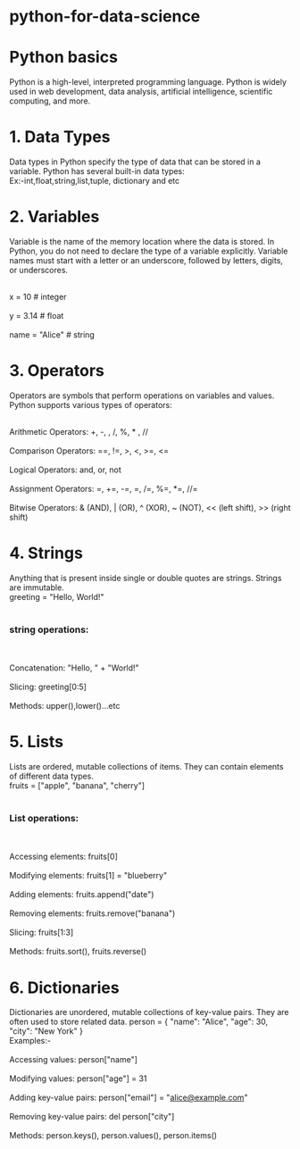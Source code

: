 # python-for-data-science
# Python basics
Python is a high-level, interpreted programming language. Python is widely used in web development, data analysis, artificial intelligence, scientific computing, and more.

# 1. Data Types
Data types in Python specify the type of data that can be stored in a variable. Python has several built-in data types:
<br>Ex:-int,float,string,list,tuple, dictionary and etc</br>

# 2. Variables
Variable is the name of the memory location where the data is stored. In Python, you do not need to declare the type of a variable explicitly. Variable names must start with a letter or an underscore, followed by letters, digits, or underscores.

<br>x = 10          # integer</br>
<br>y = 3.14        # float</br>
<br>name = "Alice"  # string</br>

# 3. Operators
Operators are symbols that perform operations on variables and values. Python supports various types of operators:

<br>Arithmetic Operators: +, -, , /, %, * , //</br>
<br>Comparison Operators: ==, !=, >, <, >=, <=</br>
<br>Logical Operators: and, or, not</br>
<br>Assignment Operators: =, +=, -=, =, /=, %=, *=, //=</br>
<br>Bitwise Operators: & (AND), | (OR), ^ (XOR), ~ (NOT), << (left shift), >> (right shift)</br>

# 4. Strings
Anything that is present inside single or double quotes are strings. Strings are immutable.
<br>greeting = "Hello, World!"</br>
<br><h3>string operations:</h3></br>
<br>Concatenation: "Hello, " + "World!"</br>
<br>Slicing: greeting[0:5]</br>
<br>Methods: upper(),lower()...etc</br>
# 5. Lists
Lists are ordered, mutable collections of items. They can contain elements of different data types.
<br>fruits = ["apple", "banana", "cherry"]</br>
<br><h3>List operations:</h3></br>
<br>Accessing elements: fruits[0]</br>
<br>Modifying elements: fruits[1] = "blueberry"</br>
<br>Adding elements: fruits.append("date")</br>
<br>Removing elements: fruits.remove("banana")</br>
<br>Slicing: fruits[1:3]</br>
<br>Methods: fruits.sort(), fruits.reverse()</br>

# 6. Dictionaries
Dictionaries are unordered, mutable collections of key-value pairs. They are often used to store related data.
person = {
    "name": "Alice",
    "age": 30,
    "city": "New York"
}
<br>Examples:-</br>
<br>Accessing values: person["name"]</br>
<br>Modifying values: person["age"] = 31</br>
<br>Adding key-value pairs: person["email"] = "alice@example.com"</br>
<br>Removing key-value pairs: del person["city"]</br>
<br>Methods: person.keys(), person.values(), person.items()</br>
